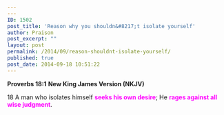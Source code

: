 ```yaml
---
---
ID: 1502
post_title: 'Reason why you shouldn&#8217;t isolate yourself'
author: Praison
post_excerpt: ""
layout: post
permalink: /2014/09/reason-shouldnt-isolate-yourself/
published: true
post_date: 2014-09-18 10:51:22
---
```

<strong>Proverbs 18:1</strong>
<strong> New King James Version (NKJV)</strong>

18 A man who isolates himself <span style="color: #ff00ff;"><strong>seeks his own desire</strong></span>;
He <strong><span style="color: #ff00ff;">rages against all wise judgment</span></strong>.